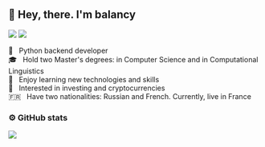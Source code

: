 ## 👋 Hey, there. I'm balancy

<p>
<a href="mailto:balancy@gmail.com"><img src="https://img.shields.io/badge/-balancy@gmail.com-D14836?style=flat&logo=Gmail&logoColor=white"/></a>
<a href="https://t.me/balancy"><img src="https://img.shields.io/badge/-balancy-2AABEE?style=flat&logo=telegram"/></a>
</p>

🐍 &nbsp; Python backend developer\
🎓 &nbsp; Hold two Master's degrees: in Computer Science and in Computational Linguistics\
📖 &nbsp; Enjoy learning new technologies and skills\
👀 &nbsp; Interested in investing and cryptocurrencies\
:fr: &nbsp; Have two nationalities: Russian and French. Currently, live in France

### ⚙️ GitHub stats

<p>
<a href="https://github.com/balancy/github-readme-stats">
<img src="https://github-readme-stats.vercel.app/api/top-langs/?username=balancy&&layout=compact"/>
</a>
</p>
